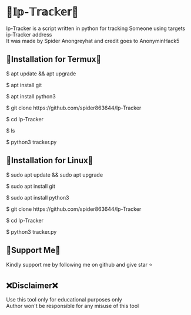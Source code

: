 <h1>🔰𝕀𝕡-𝕋𝕣𝕒𝕔𝕜𝕖𝕣🔰</h1>
<p>Ip-Tracker is a script written in python for tracking Someone using targets ip-Tracker address<br>
It was made by Spider Anongreyhat and credit goes to AnonyminHack5
</p>
<h2>🔗Installation for Termux🔗</h2>
<p>$ apt update && apt upgrade</p>
<p>$ apt install git</p>
<p>$ apt install python3</p>
<p>$ git clone https://github.com/spider863644/Ip-Tracker</p>
<p>$ cd Ip-Tracker</p
<p>$ ls</p>
<p>$ python3 tracker.py</p>

<h2>🔗Installation for Linux🔗</h2>
<p>$ sudo apt update && sudo apt upgrade</p>
<p>$ sudo apt install git</p>
<p>$ sudo apt install python3</p>
<p>$ git clone https://github.com/spider863644/Ip-Tracker</p>
<p>$ cd Ip-Tracker</p>
<p>$ python3 tracker.py</p>

<h2>🔰Support Me🔰</h2>
<p>Kindly support me by following me on github and give star ⭐</p>

<h2>❌Disclaimer❌</h2>
<p>Use this tool only for educational purposes only<br>
Author won't be responsible for any misuse of this tool</p>
